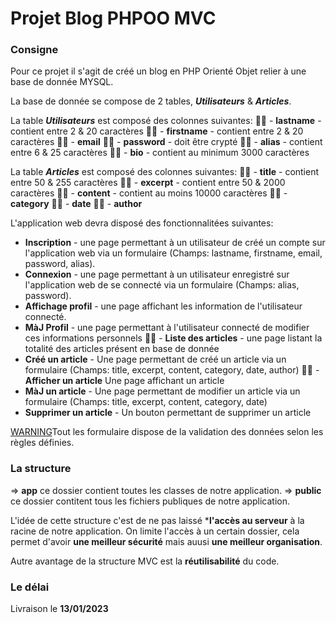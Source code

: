 # Projet Blog PHPOO MVC

### Consigne
Pour ce projet il s'agit de créé un blog en PHP Orienté Objet relier à une base de donnée MYSQL.

La base de donnée se compose de 2 tables, ***Utilisateurs*** & ***Articles***.

La table ***Utilisateurs*** est composé des colonnes suivantes:
👍🏿 - **lastname** - contient entre 2 & 20 caractères
👍🏿 - **firstname** - contient entre 2 & 20 caractères
👍🏿 - **email**
👍🏿 - **password** - doit être crypté
👍🏿 - **alias** - contient entre 6 & 25 caractères
👍🏿 - **bio** - contient au minimum 3000 caractères

La table ***Articles*** est composé des colonnes suivantes:
👍🏿 - **title** - contient entre 50 & 255 caractères
👍🏿 - **excerpt** - contient entre 50 & 2000 caractères
👍🏿 - **content** - contient au moins 10000 caractères
👍🏿 - **category**
👍🏿 - **date**
👍🏿 - **author**

L'application web devra disposé des fonctionnalitées suivantes:
 - **Inscription** - une page permettant à un utilisateur de créé un compte sur l'application web via un formulaire (Champs: lastname, firstname, email, password, alias).
 - **Connexion** - une page permettant à un utilisateur enregistré sur l'application web de se connecté via un formulaire (Champs: alias, password).
 - **Affichage profil** - une page affichant les information de l'utilisateur connecté.
 - **MàJ Profil** - une page permettant à l'utilisateur connecté de modifier ces informations personnels
👍🏿 - **Liste des articles** - une page listant la totalité des articles présent en base de donnée
 - **Créé un article** - Une page permettant de créé un article via un formulaire (Champs: title, excerpt, content, category, date, author)
👍🏿 - **Afficher un article** Une page affichant un article
 - **MàJ un article** - Une page permettant de modifier un article via un formulaire (Champs: title, excerpt, content, category, date)
 - **Supprimer un article** - Un bouton permettant de supprimer un article

[WARNING](../public/images/téléchargement.jpeg)Tout les formulaire dispose de la validation des données selon les règles définies.

### La structure
=> **app** ce dossier contient toutes les classes de notre application.
=> **public** ce dossier contitent tous les fichiers publiques de notre application.

L'idée de cette structure c'est de ne pas laissé ***l'accès au serveur** à la racine de notre application. On limite l'accès à un certain dossier, cela permet d'avoir **une meilleur sécurité** mais auusi **une meilleur organisation**.

Autre avantage de la structure MVC est la **réutilisabilité** du code.

### Le délai
Livraison le **13/01/2023**